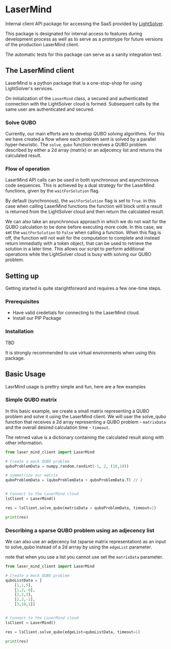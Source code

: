 
# LaserMind
Internal client API package for accessing the SaaS provided by [LightSolver](https://Lightsolver.com).

This package is designated for internal access to features during development process
as well as to serve as a prototype for future versions of the production LaserMind client.

The automatic tests for this package can serve as a sanity integration test.

## The LaserMind client

LaserMind is a python package that is a one-stop-shop for using LightSolver's services.

On initialization of the `LaserMind` class, a secured and authenticated connection
with the LightSolver cloud is formed.
Subsequent calls by the same user are authenticated and secured.

### Solve QUBO

Currently, our main efforts are to develop QUBO solving algorithms.
For this we have created a flow where each problem sent is solved by a
parallel hyper-heuristic.
The `solve_qubo` function receives a QUBO problem described by either a 2d array (matrix)
or an adjecency list and returns the calculated result.

### Flow of operation

LaserMind API calls can be used in both synchronous and asynchronous code sequences.
This is achieved by a dual strategy for the LaserMind functions, given by the `waitForSolution` flag.

By default (synchronous), the `waitForSolution` flag is set to `True`.
in this case when calling LaserMind functions the function will block until
a result is returned from the LightSolver cloud and then return the calculated result.

We can also take an asynchronous approach in which we do not wait for the QUBO
calculation to be done before executing more code.
In this case, we set the `waitForSolution` to `False` when calling a function.
When this flag is off, the function will not wait for the computation to complete
and instead return immediatly with a token object, that can be used to retrieve
the solution in a later time.
This allows our script to perform additional operations while the LightSolver cloud
is busy with solving our QUBO problem.

## Setting up
Getting started is quite starightforward and requires a few one-time steps.

### Prerequisites
- Have valid credetials for connecting to the LaserMind cloud.
- Install our PIP Package


### Installation

TBD

It is strongly recommended to use virtual environments when using this package.

## Basic Usage
LasrMind usage is prettry simple and fun, here are a few examples

### Simple QUBO matrix
In this basic example, we create a small matrix representing a QUBO problem
and solve it using the LaserMind client.
We will user the solve_qubo function that receives
a 2d array representing a QUBO problem - ```matrixData``` and
the overall desired calculation time - ```timeout```.

The retrned value is a dictionary containing the calculated result along with other information.

```python
from laser_mind_client import LaserMind

# Create a mock QUBO problem
quboProblemData = numpy.random.randint(-1, 2, (10,10))

# symmetrize our matrix
quboProblemData = (quboProblemData + quboProblemData.T) // 2


# Connect to the LaserMind cloud
lsClient = LaserMind()

res = lsClient.solve_qubo(matrixData = quboProblemData, timeout=1)

print(res)
```

### Describing a sparse QUBO problem using an adjecency list

We can also use an adjecency list (sparse matrix representation) as an input
to solve_qubo instead of a 2d arrray by using the ```edgeList``` parameter.

note that when you use a list you cannot use set the ```matrixData``` parameter.

```python
from laser_mind_client import LaserMind

# Create a mock QUBO problem
quboListData = [
    [1,1,5],
    [1,2,-6],
    [2,2,3],
    [2,3,-1],
    [3,10,1]]


# Connect to the LaserMind cloud
lsClient = LaserMind()

res = lsClient.solve_qubo(edgeList=quboListData, timeout=1)

print(res)
```
